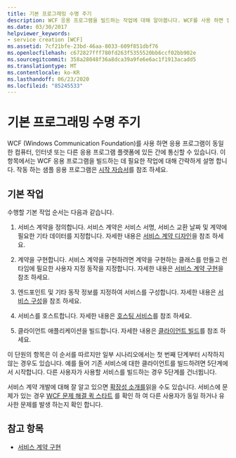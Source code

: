 ```yaml
---
title: 기본 프로그래밍 수명 주기
description: WCF 응용 프로그램을 빌드하는 작업에 대해 알아봅니다. WCF를 사용 하면 앱이 동일한 컴퓨터, 네트워크 또는 다른 응용 프로그램 플랫폼에서 통신할 수 있습니다.
ms.date: 03/30/2017
helpviewer_keywords:
- service creation [WCF]
ms.assetid: 7cf21bfe-23bd-46aa-8033-609f851dbf76
ms.openlocfilehash: c672827fff780fd263f5355520bb6ccf02bb902e
ms.sourcegitcommit: 358a28048f36a8dca39a9fe6e6ac1f1913acadd5
ms.translationtype: MT
ms.contentlocale: ko-KR
ms.lasthandoff: 06/23/2020
ms.locfileid: "85245533"
---
```

# <a name="basic-programming-lifecycle"></a>기본 프로그래밍 수명 주기
WCF (Windows Communication Foundation)를 사용 하면 응용 프로그램이 동일한 컴퓨터, 인터넷 또는 다른 응용 프로그램 플랫폼에 있든 간에 통신할 수 있습니다. 이 항목에서는 WCF 응용 프로그램을 빌드하는 데 필요한 작업에 대해 간략하게 설명 합니다. 작동 하는 샘플 응용 프로그램은 [시작 자습서](getting-started-tutorial.md)를 참조 하세요.  
  
## <a name="the-basic-tasks"></a>기본 작업  
 수행할 기본 작업 순서는 다음과 같습니다.  
  
1. 서비스 계약을 정의합니다. 서비스 계약은 서비스 서명, 서비스 교환 날짜 및 계약에 필요한 기타 데이터를 지정합니다. 자세한 내용은 [서비스 계약 디자인](designing-service-contracts.md)을 참조 하세요.  
  
2. 계약을 구현합니다. 서비스 계약을 구현하려면 계약을 구현하는 클래스를 만들고 런타임에 필요한 사용자 지정 동작을 지정합니다. 자세한 내용은 [서비스 계약 구현](implementing-service-contracts.md)을 참조 하세요.  
  
3. 엔드포인트 및 기타 동작 정보를 지정하여 서비스를 구성합니다. 자세한 내용은 [서비스 구성](configuring-services.md)을 참조 하세요.  
  
4. 서비스를 호스트합니다. 자세한 내용은 [호스팅 서비스](hosting-services.md)를 참조 하세요.  
  
5. 클라이언트 애플리케이션을 빌드합니다. 자세한 내용은 [클라이언트 빌드](building-clients.md)를 참조 하세요.  
  
 이 단원의 항목은 이 순서를 따르지만 일부 시나리오에서는 첫 번째 단계부터 시작하지 않는 경우도 있습니다. 예를 들어 기존 서비스에 대한 클라이언트를 빌드하려면 5단계에서 시작합니다. 다른 사용자가 사용할 서비스를 빌드하는 경우 5단계를 건너뜁니다.  
  
 서비스 계약 개발에 대해 잘 알고 있으면 [확장성 소개를](introduction-to-extensibility.md)읽을 수도 있습니다. 서비스에 문제가 있는 경우 [WCF 문제 해결 퀵 스타트](wcf-troubleshooting-quickstart.md) 를 확인 하 여 다른 사용자가 동일 하거나 유사한 문제를 발생 하는지 확인 합니다.  
  
## <a name="see-also"></a>참고 항목

- [서비스 계약 구현](implementing-service-contracts.md)
